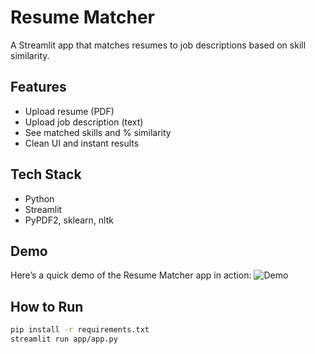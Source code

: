 # Resume Matcher 

A Streamlit app that matches resumes to job descriptions based on skill similarity.

##  Features
- Upload resume (PDF)
- Upload job description (text)
- See matched skills and % similarity
- Clean UI and instant results

##  Tech Stack
- Python
- Streamlit
- PyPDF2, sklearn, nltk

##  Demo
Here’s a quick demo of the Resume Matcher app in action:
![Demo]()

##  How to Run
```bash
pip install -r requirements.txt
streamlit run app/app.py

